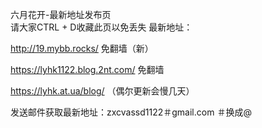 六月花开-最新地址发布页</br>请大家CTRL + D收藏此页以免丢失
最新地址：

http://19.mybb.rocks/ 免翻墙（新）

https://lyhk1122.blog.2nt.com/ 免翻墙

https://lyhk.at.ua/blog/ （偶尔更新会慢几天）

发送邮件获取最新地址：zxcvassd1122＃gmail.com   ＃换成@
